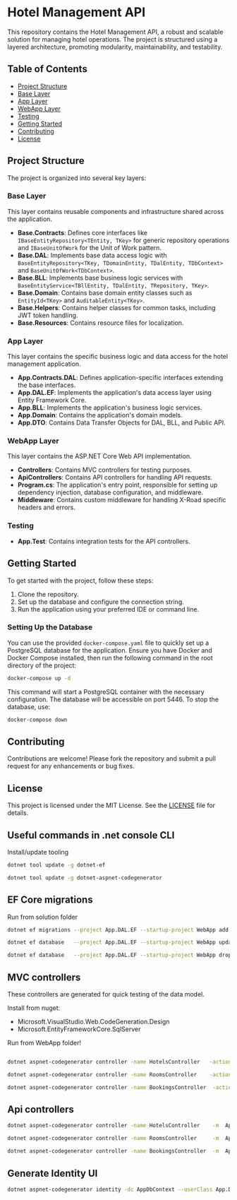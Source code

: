 # Hotel Management API

This repository contains the Hotel Management API, a robust and scalable solution for managing hotel operations. The project is structured using a layered architecture, promoting modularity, maintainability, and testability.

## Table of Contents

- [Project Structure](#project-structure)
- [Base Layer](#base-layer)
- [App Layer](#app-layer)
- [WebApp Layer](#webapp-layer)
- [Testing](#testing)
- [Getting Started](#getting-started)
- [Contributing](#contributing)
- [License](#license)

## Project Structure

The project is organized into several key layers:

### Base Layer

This layer contains reusable components and infrastructure shared across the application.

- **Base.Contracts**: Defines core interfaces like `IBaseEntityRepository<TEntity, TKey>` for generic repository operations and `IBaseUnitOfWork` for the Unit of Work pattern.
- **Base.DAL**: Implements base data access logic with `BaseEntityRepository<TKey, TDomainEntity, TDalEntity, TDbContext>` and `BaseUnitOfWork<TDbContext>`.
- **Base.BLL**: Implements base business logic services with `BaseEntityService<TBllEntity, TDalEntity, TRepository, TKey>`.
- **Base.Domain**: Contains base domain entity classes such as `EntityId<TKey>` and `AuditableEntity<TKey>`.
- **Base.Helpers**: Contains helper classes for common tasks, including JWT token handling.
- **Base.Resources**: Contains resource files for localization.

### App Layer

This layer contains the specific business logic and data access for the hotel management application.

- **App.Contracts.DAL**: Defines application-specific interfaces extending the base interfaces.
- **App.DAL.EF**: Implements the application's data access layer using Entity Framework Core.
- **App.BLL**: Implements the application's business logic services.
- **App.Domain**: Contains the application's domain models.
- **App.DTO**: Contains Data Transfer Objects for DAL, BLL, and Public API.

### WebApp Layer

This layer contains the ASP.NET Core Web API implementation.

- **Controllers**: Contains MVC controllers for testing purposes.
- **ApiControllers**: Contains API controllers for handling API requests.
- **Program.cs**: The application's entry point, responsible for setting up dependency injection, database configuration, and middleware.
- **Middleware**: Contains custom middleware for handling X-Road specific headers and errors.

### Testing

- **App.Test**: Contains integration tests for the API controllers.

## Getting Started

To get started with the project, follow these steps:

1. Clone the repository.
2. Set up the database and configure the connection string.
3. Run the application using your preferred IDE or command line.

### Setting Up the Database

You can use the provided `docker-compose.yaml` file to quickly set up a PostgreSQL database for the application. Ensure you have Docker and Docker Compose installed, then run the following command in the root directory of the project:

```bash
docker-compose up -d
```

This command will start a PostgreSQL container with the necessary configuration. The database will be accessible on port 5446. To stop the database, use:

```bash
docker-compose down
```

## Contributing

Contributions are welcome! Please fork the repository and submit a pull request for any enhancements or bug fixes.

## License

This project is licensed under the MIT License. See the [LICENSE](LICENSE) file for details.   




## Useful commands in .net console CLI   

Install/update tooling

~~~bash
dotnet tool update -g dotnet-ef
~~~

~~~bash
dotnet tool update -g dotnet-aspnet-codegenerator 
~~~

## EF Core migrations

Run from solution folder

~~~bash
dotnet ef migrations --project App.DAL.EF --startup-project WebApp add First-Db
~~~
~~~bash
dotnet ef database   --project App.DAL.EF --startup-project WebApp update
~~~
~~~bash
dotnet ef database   --project App.DAL.EF --startup-project WebApp drop
~~~


## MVC controllers

These controllers are generated for quick testing of the data model.

Install from nuget:
- Microsoft.VisualStudio.Web.CodeGeneration.Design
- Microsoft.EntityFrameworkCore.SqlServer


Run from WebApp folder!

~~~bash

dotnet aspnet-codegenerator controller -name HotelsController   -actions -m  App.Domain.Hotel       -dc AppDbContext -outDir Controllers --useDefaultLayout --useAsyncActions --referenceScriptLibraries -f

dotnet aspnet-codegenerator controller -name RoomsController    -actions -m  App.Domain.Room        -dc AppDbContext -outDir Controllers --useDefaultLayout --useAsyncActions --referenceScriptLibraries -f

dotnet aspnet-codegenerator controller -name BookingsController  -actions -m  App.Domain.Booking     -dc AppDbContext -outDir Controllers --useDefaultLayout --useAsyncActions --referenceScriptLibraries -f
~~~


## Api controllers
~~~bash
dotnet aspnet-codegenerator controller -name HotelsController    -m  App.Domain.Hotel       -dc AppDbContext -outDir ApiControllers -api --useAsyncActions -f

dotnet aspnet-codegenerator controller -name RoomsController     -m  App.Domain.Room        -dc AppDbContext -outDir ApiControllers -api --useAsyncActions -f

dotnet aspnet-codegenerator controller -name BookingsController  -m  App.Domain.Booking     -dc AppDbContext -outDir ApiControllers -api --useAsyncActions -f
~~~



## Generate Identity UI

~~~bash
dotnet aspnet-codegenerator identity -dc AppDbContext --userClass App.Domain.Identity.AppUser -f
~~~


